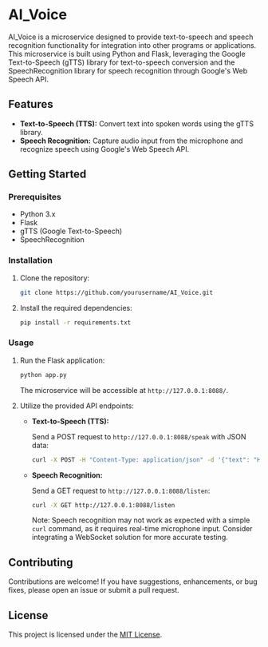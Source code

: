 # AI_Voice

AI_Voice is a microservice designed to provide text-to-speech and speech recognition functionality for integration into other programs or applications. This microservice is built using Python and Flask, leveraging the Google Text-to-Speech (gTTS) library for text-to-speech conversion and the SpeechRecognition library for speech recognition through Google's Web Speech API.

## Features

- **Text-to-Speech (TTS):** Convert text into spoken words using the gTTS library.
- **Speech Recognition:** Capture audio input from the microphone and recognize speech using Google's Web Speech API.

## Getting Started

### Prerequisites

- Python 3.x
- Flask
- gTTS (Google Text-to-Speech)
- SpeechRecognition

### Installation

1. Clone the repository:

   ```bash
   git clone https://github.com/yourusername/AI_Voice.git
   ```

2. Install the required dependencies:

   ```bash
   pip install -r requirements.txt
   ```

### Usage

1. Run the Flask application:

   ```bash
   python app.py
   ```

   The microservice will be accessible at `http://127.0.0.1:8088/`.

2. Utilize the provided API endpoints:

   - **Text-to-Speech (TTS):**
   
     Send a POST request to `http://127.0.0.1:8088/speak` with JSON data:

     ```bash
     curl -X POST -H "Content-Type: application/json" -d '{"text": "Hello, this is a test."}' http://127.0.0.1:8088/speak
     ```

   - **Speech Recognition:**
   
     Send a GET request to `http://127.0.0.1:8088/listen`:

     ```bash
     curl -X GET http://127.0.0.1:8088/listen
     ```

     Note: Speech recognition may not work as expected with a simple `curl` command, as it requires real-time microphone input. Consider integrating a WebSocket solution for more accurate testing.

## Contributing

Contributions are welcome! If you have suggestions, enhancements, or bug fixes, please open an issue or submit a pull request.

## License

This project is licensed under the [MIT License](LICENSE).
